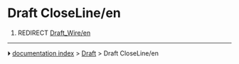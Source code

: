 # Draft CloseLine/en
1.  REDIRECT [Draft_Wire/en](Draft_Wire/en.md)



---
⏵ [documentation index](../README.md) > [Draft](Draft_Workbench.md) > Draft CloseLine/en
